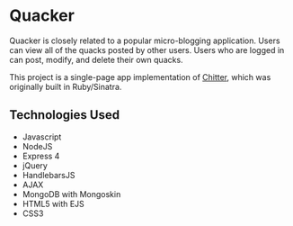 # Quacker

Quacker is closely related to a popular micro-blogging application. Users can view all of the quacks posted by other users. Users who are logged in can post, modify, and delete their own quacks.

This project is a single-page app implementation of [Chitter](https://github.com/deniseyu/octochat), which was originally built in Ruby/Sinatra.

## Technologies Used

* Javascript
* NodeJS
* Express 4
* jQuery
* HandlebarsJS
* AJAX
* MongoDB with Mongoskin
* HTML5 with EJS
* CSS3